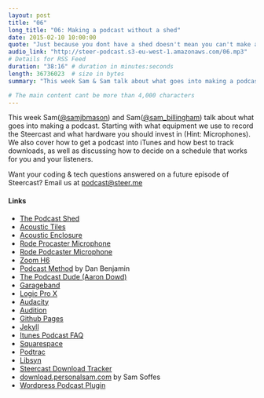 ```yaml
---
layout: post
title: "06"
long_title: "06: Making a podcast without a shed"
date: 2015-02-10 10:00:00
quote: "Just because you dont have a shed doesn't mean you can't make a great show"
audio_link: "http://steer-podcast.s3-eu-west-1.amazonaws.com/06.mp3"
# Details for RSS Feed
duration: "38:16" # duration in minutes:seconds
length: 36736023  # size in bytes
summary: "This week Sam & Sam talk about what goes into making a podcast, everything from the equipment and software we use all the way up to getting your episode downloads tracked." # Short description of the episode

# The main content cant be more than 4,000 characters
---
```


This week Sam([@samjbmason](https://twitter.com/samjbmason)) and Sam([@sam_billingham](https://twitter.com/sam_billingham)) talk about what goes into making a podcast. Starting with what equipment we use to record the Steercast and what hardware you should invest in (Hint: Microphones). We also cover how to get a podcast into iTunes and how best to track downloads, as well as discussing how to decide on a schedule that works for you and your listeners.

Want your coding & tech questions answered on a future episode of Steercast? Email us at [podcast@steer.me](mailto:podcast@steer.me)

#### Links
- [The Podcast Shed](/images/episode_images/shed.jpg)
- [Acoustic Tiles](http://www.amazon.co.uk/dp/B000RW7U9U)
- [Acoustic Enclosure](http://www.amazon.co.uk/dp/B00IB6HPEY)
- [Rode Procaster Microphone](http://www.rode.com/microphones/procaster)
- [Rode Podcaster Microphone](http://www.rode.com/microphones/podcaster)
- [Zoom H6](http://www.zoom.co.jp/products/h6)
- [Podcast Method](http://www.podcastmethod.co/) by Dan Benjamin
- [The Podcast Dude (Aaron Dowd)](http://www.thepodcastdude.com)
- [Garageband](https://www.apple.com/uk/mac/garageband/)
- [Logic Pro X](https://www.apple.com/uk/logic-pro/)
- [Audacity](http://audacity.sourceforge.net/)
- [Audition](https://creative.adobe.com/products/audition)
- [Github Pages](https://pages.github.com)
- [Jekyll](http://jekyllrb.com/)
- [Itunes Podcast FAQ](https://www.apple.com/uk/itunes/podcasts/specs.html)
- [Squarespace](http://www.squarespace.com/)
- [Podtrac](http://podtrac.com/)
- [Libsyn](https://www.libsyn.com/)
- [Steercast Download Tracker](https://github.com/steersystems/podcast-tracker)
- [download.personalsam.com](https://github.com/soffes/download.personalsam.com) by Sam Soffes
- [Wordpress Podcast Plugin](https://wordpress.org/plugins/powerpress/)

